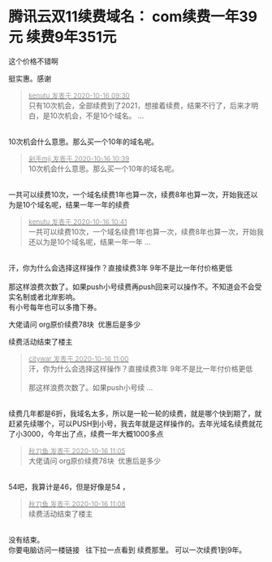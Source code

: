 # 腾讯云双11续费域名： com续费一年39元  续费9年351元


这个价格不错啊

挺实惠。感谢

<div class="quote"><blockquote><font size="2"><a href="https://www.hostloc.com/forum.php?mod=redirect&amp;goto=findpost&amp;pid=9307528&amp;ptid=754803" target="_blank"><font color="#999999">kenutu 发表于 2020-10-16 09:30</font></a></font><br />
只有10次机会，全部续费到了2021，想接着续费，结果不行了，后来才明白，是10次机会，不是10个域名。 ...</blockquote></div><br />
10次机会什么意思。那么买一个10年的域名呢。

<div class="quote"><blockquote><font size="2"><a href="https://www.hostloc.com/forum.php?mod=redirect&amp;goto=findpost&amp;pid=9307920&amp;ptid=754803" target="_blank"><font color="#999999">剁手mjj 发表于 2020-10-16 10:39</font></a></font><br />
10次机会什么意思。那么买一个10年的域名呢。</blockquote></div><br />
一共可以续费10次，一个域名续费1年也算一次，续费8年也算一次，开始我还以为是10个域名呢，结果一年一年的续费

<div class="quote"><blockquote><font size="2"><a href="https://www.hostloc.com/forum.php?mod=redirect&amp;goto=findpost&amp;pid=9307938&amp;ptid=754803" target="_blank"><font color="#999999">kenutu 发表于 2020-10-16 10:41</font></a></font><br />
一共可以续费10次，一个域名续费1年也算一次，续费8年也算一次，开始我还以为是10个域名呢，结果一年一年 ...</blockquote></div><br />
汗，你为什么会选择这样操作？直接续费3年 9年不是比一年付价格更低<br />
<br />
那这样浪费次数了。如果push小号续费再push回来可以操作不。不知道会不会受实名制或者北岸影响。<br />
有小号每年也可以多撸下券。

大佬请问 org原价续费78块&nbsp;&nbsp;优惠后是多少<br />


续费活动结束了楼主

<div class="quote"><blockquote><font size="2"><a href="https://www.hostloc.com/forum.php?mod=redirect&amp;goto=findpost&amp;pid=9308060&amp;ptid=754803" target="_blank"><font color="#999999">citywar 发表于 2020-10-16 11:00</font></a></font><br />
汗，你为什么会选择这样操作？直接续费3年 9年不是比一年付价格更低<br />
<br />
那这样浪费次数了。如果push小号续 ...</blockquote></div><br />
续费几年都是6折，我域名太多，所以是一轮一轮的续费，就是哪个快到期了，就赶紧先续哪个，可以PUSH到小号，我去年就是这样操作的。去年光域名续费就花了小3000，今年出了点，续费一年大概1000多点

<div class="quote"><blockquote><font size="2"><a href="https://www.hostloc.com/forum.php?mod=redirect&amp;goto=findpost&amp;pid=9308089&amp;ptid=754803" target="_blank"><font color="#999999">秋刀鱼 发表于 2020-10-16 11:05</font></a></font><br />
大佬请问 org原价续费78块&nbsp;&nbsp;优惠后是多少</blockquote></div><br />
54吧，我算计是46，但是好像是54 ，

<div class="quote"><blockquote><font size="2"><a href="https://www.hostloc.com/forum.php?mod=redirect&amp;goto=findpost&amp;pid=9308108&amp;ptid=754803" target="_blank"><font color="#999999">秋刀鱼 发表于 2020-10-16 11:08</font></a></font><br />
续费活动结束了楼主</blockquote></div><br />
没有结束。<br />
你要电脑访问一楼链接&nbsp; &nbsp;往下拉一点看到 续费那里。 可以一次续费1到9年。
